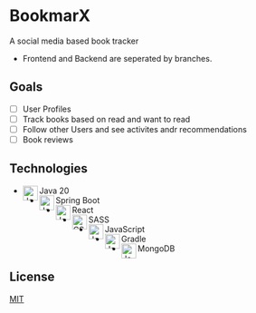 # BookmarX
A social media based book tracker
- Frontend and Backend are seperated by branches.

## Goals
- [ ] User Profiles
- [ ] Track books based on read and want to read
- [ ] Follow other Users and see activites andr recommendations
- [ ] Book reviews

## Technologies
- Java 20 <img align="left" alt="Java" width="26px" src="https://github.com/jlthompson96/vscode-material-icon-theme/blob/master/icons/java.svg" />
- Spring Boot <img align="left" alt="JavaScipt" width="26px" src="https://github.com/jlthompson96/vscode-material-icon-theme/blob/master/icons/mint.svg" />
- React <img align="left" alt="JavaScipt" width="26px" src="https://github.com/jlthompson96/vscode-material-icon-theme/blob/master/icons/react.svg" />
- SASS <img align="left" alt="CSS3" width="26px" src="https://github.com/jlthompson96/vscode-material-icon-theme/blob/master/icons/sass.svg" />
- JavaScript <img align="left" alt="JavaScipt" width="26px" src="https://github.com/jlthompson96/vscode-material-icon-theme/blob/master/icons/javascript.svg" />
- Gradle <img align="left" alt="JavaScipt" width="26px" src="https://github.com/jlthompson96/vscode-material-icon-theme/blob/master/icons/gradle.svg" />
- MongoDB <img align="left" alt="JavaScipt" width="26px" src="https://github.com/jlthompson96/vscode-material-icon-theme/blob/master/icons/mint.svg" />

## License

[MIT](https://choosealicense.com/licenses/mit/)
